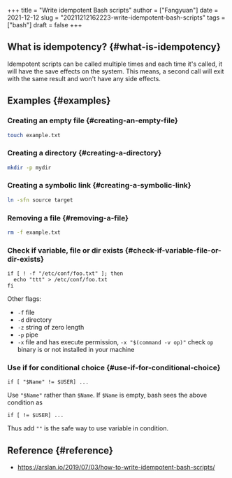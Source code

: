 +++
title = "Write idempotent Bash scripts"
author = ["Fangyuan"]
date = 2021-12-12
slug = "20211212162223-write-idempotent-bash-scripts"
tags = ["bash"]
draft = false
+++

## What is idempotency? {#what-is-idempotency}

Idempotent scripts can be called multiple times and each time it's
called, it will have the save effects on the system. This means, a
second call will exit with the same result and won't have any side
effects.


## Examples {#examples}


### Creating an empty file {#creating-an-empty-file}

```bash
touch example.txt
```


### Creating a directory {#creating-a-directory}

```bash
mkdir -p mydir
```


### Creating a symbolic link {#creating-a-symbolic-link}

```bash
ln -sfn source target
```


### Removing a file {#removing-a-file}

```bash
rm -f example.txt
```


### Check if variable, file or dir exists {#check-if-variable-file-or-dir-exists}

```nil
if [ ! -f "/etc/conf/foo.txt" ]; then
  echo "ttt" > /etc/conf/foo.txt
fi
```

Other flags:

-   `-f` file
-   `-d` directory
-   `-z` string of zero length
-   `-p` pipe
-   `-x` file and has execute permission, `-x "$(command -v op)"` check
    `op` binary is or not installed in your machine


### Use if for conditional choice {#use-if-for-conditional-choice}

```nil
if [ "$Name" != $USER] ...
```

Use `"$Name"` rather than `$Name`.
If `$Name` is empty, bash sees the above condition as

```nil
if [ != $USER] ...
```

Thus add `""` is the safe way to use variable in condition.


## Reference {#reference}

-   <https://arslan.io/2019/07/03/how-to-write-idempotent-bash-scripts/>
